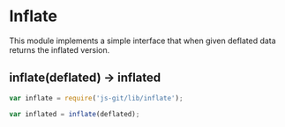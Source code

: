 # Inflate

This module implements a simple interface that when given deflated data returns the inflated version.

## inflate(deflated) -> inflated

```js
var inflate = require('js-git/lib/inflate');

var inflated = inflate(deflated);
```
